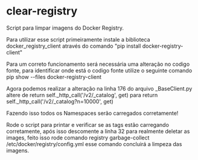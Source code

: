 # clear-registry
Script para limpar imagens do Docker Registry.

Para utilizar esse script primeiramente instale a biblioteca docker_registry_client
através do comando "pip install docker-registry-client"

Para um correto funcionamento será necessária uma alteração no codigo fonte, para identificar 
onde está o codigo fonte utilize o seguinte comando pip show --files docker-registry-client

Agora podemos realizar a alteração na linha 176 do arquivo _BaseClient.py  
altere de  return self._http_call('/v2/_catalog', get) para  return self._http_call('/v2/_catalog?n=10000', get)

Fazendo isso todos os Namespaces serão carregados corretamente!

Rode o script para printar e verificar se as tags estão carregando corretamente, após isso descomente a linha 32
para realmente deletar as images, feito isso rode  comando registry garbage-collect  /etc/docker/registry/config.yml
esse comando concluirá a limpeza das imagens.
